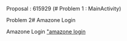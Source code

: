 Proposal : 615929 (# Problem 1 : MainActivity)

Problem 2# Amazone Login

Amazone Login
["amazone login](screenshots/amazone_login.png)
	
 
